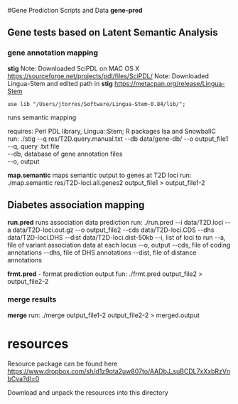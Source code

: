#Gene Prediction Scripts and Data
**gene-pred**

## Gene tests based on Latent Semantic Analysis

### gene annotation mapping

**stig** 
Note: Downloaded SciPDL on MAC OS X 
https://sourceforge.net/projects/pdl/files/SciPDL/ 
Note: Downloaded Lingua-Stem and edited path in **stig** 
https://metacpan.org/release/Lingua-Stem 

``use lib "/Users/jtorres/Software/Lingua-Stem-0.84/lib/";`` 

runs semantic mapping  

requires: Perl PDL library, Lingua::Stem; R packages lsa and SnowballC  
run: ./stig --q res/T2D.query.manual.txt --db data/gene-db/ --o output_file1  
--q, query .txt file  
--db, database of gene annotation files  
--o, output  


**map.semantic**
maps semantic output to genes at T2D loci
run: ./map.semantic res/T2D-loci.all.genes2 output_file1 > output_file1-2

## Diabetes association mapping

**run.pred**
runs association data prediction
run: ./run.pred --i data/T2D.loci --a data/T2D-loci.out.gz --o output_file2 --cds data/T2D-loci.CDS --dhs data/T2D-loci.DHS --dist data/T2D-loci.dist-50kb
--i, list of loci to run
--a, file of variant association data at each locus
--o, output
--cds, file of coding annotations
--dhs, file of DHS annotations
--dist, file of distance annotations

**frmt.pred** - format prediction output
fun: ./frmt.pred output_file2 > output_file2-2

### merge results
**merge**
run: ./merge output_file1-2 output_file2-2 > merged.output

# resources
Resource package can be found here
https://www.dropbox.com/sh/d1z9ota2uw807to/AADbJ_suBCDL7xXxbRzVnbCva?dl=0

Download and unpack the resources into this directory
